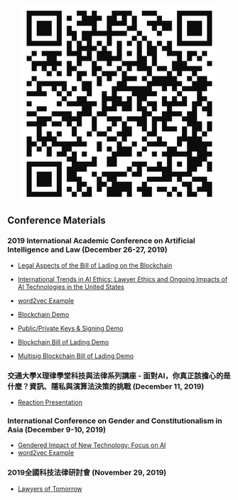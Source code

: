 <p align="center">
<img align="center" src="assets/qrcode.svg">
</p>

## Conference Materials

### 2019 International Academic Conference on Artificial Intelligence and Law (December 26-27, 2019)
* [Legal Aspects of the Bill of Lading on the Blockchain](https://drive.google.com/file/d/1xfaLjL_qDTpHYQr5qfWHErRjJYnxHZ8E/view?usp=sharing)
* [International Trends in AI Ethics: Lawyer Ethics and Ongoing Impacts of AI Technologies in the United States](https://drive.google.com/file/d/1ieOgI0lmrcq7BjsGNzaX7SPDWaEEZRhz/view?usp=sharing)

* [word2vec Example](https://rare-technologies.com/word2vec-tutorial/#app)
* [Blockchain Demo](https://markshope.github.io/blockchain-demo/)
* [Public/Private Keys & Signing Demo](https://markshope.github.io/public-private-key-demo/)
* [Blockchain Bill of Lading Demo](https://markshope.github.io/bill-of-lading-demo/)
* [Multisig Blockchain Bill of Lading Demo](https://markshope.github.io/multisig-bill-of-lading/)

### 交通大學X理律學堂科技與法律系列講座 - 面對AI，你真正該擔心的是什麼？資訊、隱私與演算法決策的挑戰 (December 11, 2019)
* [Reaction Presentation](https://drive.google.com/file/d/1NqVE1Deq4rQjNKZ8szRD2chHxZhOwnl4/view?usp=sharing)

### International Conference on Gender and Constitutionalism in Asia (December 9-10, 2019)
* [Gendered Impact of New Technology: Focus on AI](https://drive.google.com/file/d/1PjXISOFC0vPmMuvLKp4M1F5F9qj7cp7U/view?usp=sharing)
* [word2vec Example](https://rare-technologies.com/word2vec-tutorial/#app)

### 2019全國科技法律研討會 (November 29, 2019)
* [Lawyers of Tomorrow](https://drive.google.com/file/d/1OOf0vDIxAlsCw1TuXMeQr0IIYjgyE90T/view?usp=sharing)
